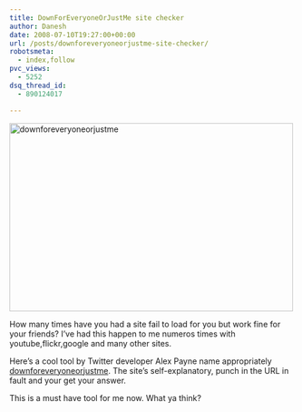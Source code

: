 ```yaml
---
title: DownForEveryoneOrJustMe site checker
author: Danesh
date: 2008-07-10T19:27:00+00:00
url: /posts/downforeveryoneorjustme-site-checker/
robotsmeta:
  - index,follow
pvc_views:
  - 5252
dsq_thread_id:
  - 890124017

---
```

[<img loading="lazy" class="alignnone size-medium wp-image-666" title="downforeveryoneorjustme" src="/wp-content/uploads/2008/07/downforeveryoneorjustme.png" alt="downforeveryoneorjustme" width="500" height="331" />][1]

How many times have you had a site fail to load for you but work fine for your friends? I&#8217;ve had this happen to me numeros times with youtube,flickr,google and many other sites.

Here&#8217;s a cool tool by Twitter developer Alex Payne name appropriately [downforeveryoneorjustme][2]. The site&#8217;s self-explanatory, punch in the URL in fault and your get your answer.

This is a must have tool for me now. What ya think?

 [1]: /wp-content/uploads/2008/07/downforeveryoneorjustme.png
 [2]: http://downforeveryoneorjustme.com/